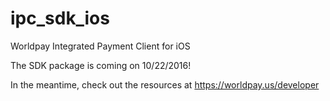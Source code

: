 # ipc_sdk_ios
Worldpay Integrated Payment Client for iOS

The SDK package is coming on 10/22/2016!

In the meantime, check out the resources at https://worldpay.us/developer
